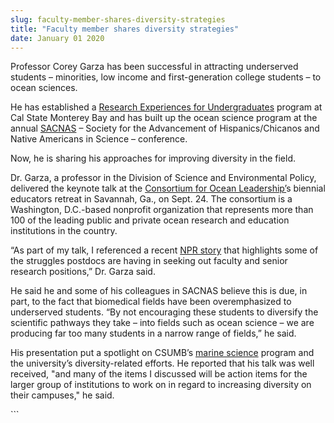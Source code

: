 ```yaml
---
slug: faculty-member-shares-diversity-strategies
title: "Faculty member shares diversity strategies"
date: January 01 2020
---
```


 
<p>
  Professor Corey Garza has been successful in attracting underserved students –
  minorities, low income and first&#45;generation college students – to ocean
  sciences.
</p>
<p>
  He has established a
  <a
    href="https://news.csumb.edu/news/2014/jul/30/ocean&#45;science&#45;attracts&#45;summer&#45;researchers"
    >Research Experiences for Undergraduates</a
  >
  program at Cal State Monterey Bay and has built up the ocean science program
  at the annual <a href="https://sacnas.org">SACNAS</a> – Society for the
  Advancement of Hispanics/Chicanos and Native Americans in Science –
  conference.
</p>
<p>Now, he is sharing his approaches for improving diversity in the field.</p>
<p>
  Dr. Garza, a professor in the Division of Science and Environmental Policy,
  delivered the keynote talk at the
  <a href="https://oceanleadership.org">Consortium for Ocean Leadership’</a>s
  biennial educators retreat in Savannah, Ga., on Sept. 24. The consortium is a
  Washington, D.C.&#45;based nonprofit organization that represents more than
  100 of the leading public and private ocean research and education
  institutions in the country.
</p>
<p>
  “As part of my talk, I referenced a recent
  <a href="https://www.npr.org/blogs/health/2014/09/16/343539024">NPR story</a>
  that highlights some of the struggles postdocs are having in seeking out
  faculty and senior research positions,” Dr. Garza said.
</p>
<p>
  He said he and some of his colleagues in SACNAS believe this is due, in part,
  to the fact that biomedical fields have been overemphasized to underserved
  students. “By not encouraging these students to diversify the scientific
  pathways they take – into fields such as ocean science – we are producing far
  too many students in a narrow range of fields,” he said.
</p>
<p>
  His presentation put a spotlight on CSUMB’s
  <a href="https://sep.csumb.edu/ms/">marine science</a> program and the
  university’s diversity&#45;related efforts. He reported that his talk was well
  received, "and many of the items I discussed will be action items for the
  larger group of institutions to work on in regard to increasing diversity on
  their campuses," he said.
</p>
```
